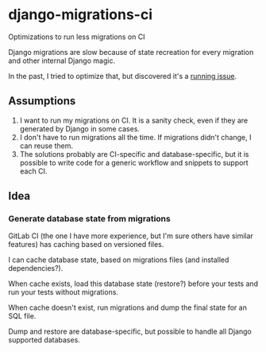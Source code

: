 # django-migrations-ci
Optimizations to run less migrations on CI

Django migrations are slow because of state recreation for every migration and other internal Django magic.

In the past, I tried to optimize that, but discovered it's a [running issue](https://code.djangoproject.com/ticket/29898).

## Assumptions

1. I want to run my migrations on CI. It is a sanity check, even if they are generated by Django in some cases.
1. I don't have to run migrations all the time. If migrations didn't change, I can reuse them.
1. The solutions probably are CI-specific and database-specific, but it is possible to write code for a generic workflow and snippets to support each CI.

## Idea

### Generate database state from migrations
GitLab CI (the one I have more experience, but I'm sure others have similar features) has caching based on versioned files.

I can cache database state, based on migrations files (and installed dependencies?).

When cache exists, load this database state (restore?) before your tests and run your tests without migrations.

When cache doesn't exist, run migrations and dump the final state for an SQL file.

Dump and restore are database-specific, but possible to handle all Django supported databases.
